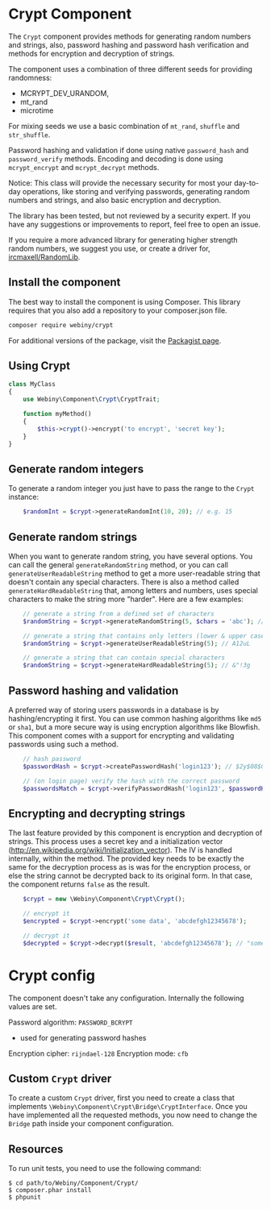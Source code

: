 Crypt Component
===============
The `Crypt` component provides methods for generating random numbers and strings, also, password hashing and password
hash verification and methods for encryption and decryption of strings.

The component uses a combination of three different seeds for providing randomness:
  - MCRYPT_DEV_URANDOM,
  - mt_rand
  - microtime

For mixing seeds we use a basic combination of `mt_rand`, `shuffle` and `str_shuffle`.

Password hashing and validation if done using native `password_hash` and `password_verify` methods.
Encoding and decoding is done using `mcrypt_encrypt` and `mcrypt_decrypt` methods.

Notice:
This class will provide the necessary security for most your day-to-day operations, like
storing and verifying passwords, generating random numbers and strings,
and also basic encryption and decryption.

The library has been tested, but not reviewed by a security expert. If you have
any suggestions or improvements to report, feel free to open an issue.

If you require a more advanced library for generating higher strength random numbers,
we suggest you use, or create a driver for, [ircmaxell/RandomLib](https://github.com/ircmaxell/RandomLib).


Install the component
---------------------
The best way to install the component is using Composer. This library requires that you also add a repository to your
composer.json file.

```bash
composer require webiny/crypt
```
For additional versions of the package, visit the [Packagist page](https://packagist.org/packages/webiny/crypt).

## Using Crypt

```php
class MyClass
{
    use Webiny\Component\Crypt\CryptTrait;

    function myMethod()
    {
        $this->crypt()->encrypt('to encrypt', 'secret key');
    }
}
```

## Generate random integers

To generate a random integer you just have to pass the range to the `Crypt` instance:

```php
    $randomInt = $crypt->generateRandomInt(10, 20); // e.g. 15
```

## Generate random strings

When you want to generate random string, you have several options. You can call the general `generateRandomString` method,
or you can call `generateUserReadableString` method to get a more user-readable string that doesn't contain any special
characters. There is also a method called `generateHardReadableString` that, among letters and numbers, uses special
characters to make the string more "harder".
Here are a few examples:

```php
    // generate a string from a defined set of characters
    $randomString = $crypt->generateRandomString(5, $chars = 'abc'); // e.g. cabcc

    // generate a string that contains only letters (lower & upper case and numbers)
    $randomString = $crypt->generateUserReadableString(5); // A12uL

    // generate a string that can contain special characters
    $randomString = $crypt->generateHardReadableString(5); // &"!3g
```

## Password hashing and validation

A preferred way of storing users passwords in a database is by hashing/encrypting it first. You can use common hashing
algorithms like `md5` or `sha1`, but a more secure way is using encryption algorithms like Blowfish.
This component comes with a support for encrypting and validating passwords using such a method.

```php
    // hash password
    $passwordHash = $crypt->createPasswordHash('login123'); // $2y$08$GgGha6bh53ofEPnBawShwO5FA3Q8ImvPXjJzh662/OAWkjeejAJKa

    // (on login page) verify the hash with the correct password
    $passwordsMatch = $crypt->verifyPasswordHash('login123', $passwordHash); // true or false
```

## Encrypting and decrypting strings

The last feature provided by this component is encryption and decryption of strings. This process uses a secret key and
a initialization vector (http://en.wikipedia.org/wiki/Initialization_vector). The IV is handled internally, within the method.
The provided key needs to be exactly the same for the decryption process as is was for the encryption process,
or else the string cannot be decrypted back to its original form. In that case, the component returns `false` as the result.

```php
    $crypt = new \Webiny\Component\Crypt\Crypt();

    // encrypt it
    $encrypted = $crypt->encrypt('some data', 'abcdefgh12345678');

    // decrypt it
    $decrypted = $crypt->decrypt($result, 'abcdefgh12345678'); // "some data"
```

# Crypt config

The component doesn't take any configuration.
Internally the following values are set.

Password algorithm: `PASSWORD_BCRYPT`
- used for generating password hashes

Encryption cipher: `rijndael-128`
Encryption mode: `cfb`


## Custom `Crypt` driver

To create a custom `Crypt` driver, first you need to create a class that implements `\Webiny\Component\Crypt\Bridge\CryptInterface`.
Once you have implemented all the requested methods, you now need to change the `Bridge` path
inside your component configuration.

Resources
---------

To run unit tests, you need to use the following command:

    $ cd path/to/Webiny/Component/Crypt/
    $ composer.phar install
    $ phpunit
